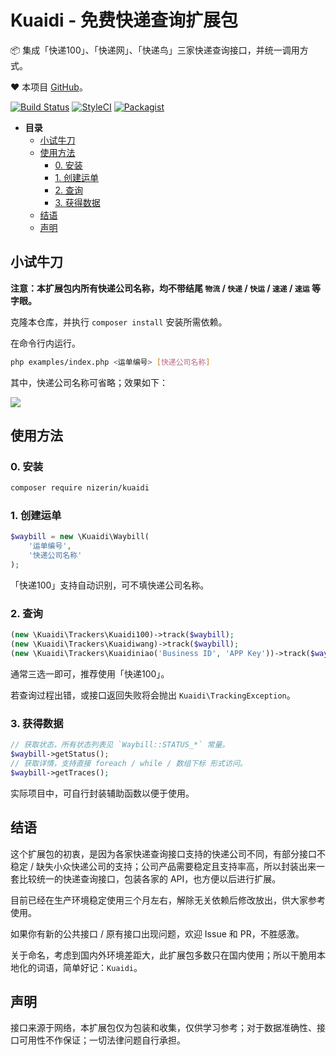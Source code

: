 # Kuaidi - 免费快递查询扩展包

📦 集成「快递100」、「快递网」、「快递鸟」三家快递查询接口，并统一调用方式。

❤️ 本项目 [GitHub](https://github.com/NiZerin/kuaidi)。

[![Build Status](https://travis-ci.org/NiZerin/kuaidi.svg?branch=master)](https://travis-ci.org/NiZerin/kuaidi)
[![StyleCI](https://github.styleci.io/repos/136556586/shield?branch=master)](https://github.styleci.io/repos/136556586)
[![Packagist](https://img.shields.io/packagist/v/NiZerin/kuaidi.svg)](https://packagist.org/packages/NiZerin/kuaidi)

* **目录**
  * [小试牛刀](#小试牛刀)
  * [使用方法](#使用方法)
      * [0. 安装](#0-安装)
      * [1. 创建运单](#1-创建运单)
      * [2. 查询](#2-查询)
      * [3. 获得数据](#3-获得数据)
  * [结语](#结语)
  * [声明](#声明)

## 小试牛刀

**注意：本扩展包内所有快递公司名称，均不带结尾 `物流` / `快递` / `快运` / `速递` / `速运` 等字眼。**

克隆本仓库，并执行 `composer install` 安装所需依赖。

在命令行内运行。

```bash
php examples/index.php <运单编号> [快递公司名称]
```

其中，快递公司名称可省略；效果如下：

![](https://i.loli.net/2018/08/01/5b6180a5e13f0.png)

## 使用方法

### 0. 安装

```bash
composer require nizerin/kuaidi
```

### 1. 创建运单

```php
$waybill = new \Kuaidi\Waybill(
    '运单编号', 
    '快递公司名称'
);
```

「快递100」支持自动识别，可不填快递公司名称。

### 2. 查询

```php
(new \Kuaidi\Trackers\Kuaidi100)->track($waybill);
(new \Kuaidi\Trackers\Kuaidiwang)->track($waybill);
(new \Kuaidi\Trackers\Kuaidiniao('Business ID', 'APP Key'))->track($waybill);
```

通常三选一即可，推荐使用「快递100」。

若查询过程出错，或接口返回失败将会抛出 `Kuaidi\TrackingException`。

### 3. 获得数据

```php
// 获取状态，所有状态列表见 `Waybill::STATUS_*` 常量。
$waybill->getStatus();
// 获取详情，支持直接 foreach / while / 数组下标 形式访问。
$waybill->getTraces(); 
```

实际项目中，可自行封装辅助函数以便于使用。

## 结语

这个扩展包的初衷，是因为各家快递查询接口支持的快递公司不同，有部分接口不稳定 / 缺失小众快递公司的支持；公司产品需要稳定且支持率高，所以封装出来一套比较统一的快递查询接口，包装各家的 API，也方便以后进行扩展。

目前已经在生产环境稳定使用三个月左右，解除无关依赖后修改放出，供大家参考使用。

如果你有新的公共接口 / 原有接口出现问题，欢迎 Issue 和 PR，不胜感激。

关于命名，考虑到国内外环境差距大，此扩展包多数只在国内使用；所以干脆用本地化的词语，简单好记：`Kuaidi`。

## 声明

接口来源于网络，本扩展包仅为包装和收集，仅供学习参考；对于数据准确性、接口可用性不作保证；一切法律问题自行承担。
